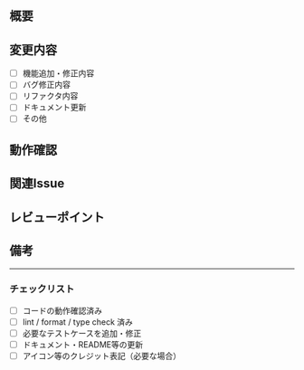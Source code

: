 ## 概要

<!-- どんな変更を加えたか、簡潔に記載してください -->

## 変更内容

- [ ] 機能追加・修正内容
- [ ] バグ修正内容
- [ ] リファクタ内容
- [ ] ドキュメント更新
- [ ] その他

## 動作確認

<!-- 動作確認手順や、確認した内容を記載してください（スクリーンショット等も歓迎） -->

## 関連Issue

<!-- 関連するIssue番号があれば記載（例: #123） -->

## レビューポイント

<!-- 特に見てほしいポイントや、重点的にレビューしてほしい箇所があれば記載 -->

## 備考

<!-- その他、共有事項や注意点があれば記載 -->

---

### チェックリスト

- [ ] コードの動作確認済み
- [ ] lint / format / type check 済み
- [ ] 必要なテストケースを追加・修正
- [ ] ドキュメント・README等の更新
- [ ] アイコン等のクレジット表記（必要な場合） 